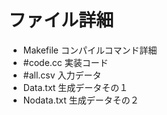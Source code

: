 # ファイル詳細
* Makefile        コンパイルコマンド詳細 
* #code.cc         実装コード
* #all.csv         入力データ
* Data.txt        生成データその１
* Nodata.txt      生成データその２
